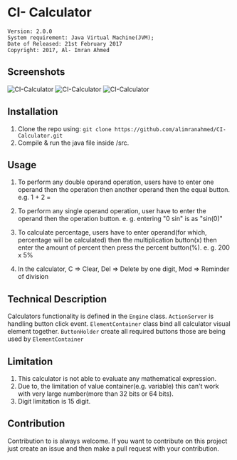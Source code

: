 # CI- Calculator

    Version: 2.0.0
    System requirement: Java Virtual Machine(JVM);
    Date of Released: 21st February 2017
    Copyright: 2017, Al- Imran Ahmed

## Screenshots
![CI-Calculator](https://raw.githubusercontent.com/alimranahmed/ci-calculator/master/assets/143_2_0.png)
![CI-Calculator](https://raw.githubusercontent.com/alimranahmed/ci-calculator/master/assets/log_2_0.png)
![CI-Calculator](https://raw.githubusercontent.com/alimranahmed/ci-calculator/master/assets/sin_2_0.png)

## Installation 
1. Clone the repo using: `git clone https://github.com/alimranahmed/CI-Calculator.git`
2. Compile & run the java file inside /src.

## Usage
1. To perform any double operand operation, users have to enter one operand then the operation then another operand then the equal button.
	e.g. 1 + 2 =

2. To perform any single operand operation, user have to enter the operand then the operation button.
	e. g. entering  "0 sin"  is as "sin(0)"

3. To calculate percentage, users have to enter operand(for which, percentage will be calculated) then the multiplication button(x) then enter the amount of percent then press the percent button(%).
	e. g. 200 x 5%

4. In the calculator, C => Clear, Del => Delete by one digit, Mod => Reminder of division

## Technical Description
Calculators functionality is defined in the `Engine` class. 
`ActionServer` is handling button click event. 
`ElementContainer` class bind all calculator visual element together. 
`ButtonHolder` create all required buttons those are being used by `ElementContainer`

## Limitation

1. This calculator is not able to evaluate any mathematical expression.
2. Due to, the limitation of value container(e.g. variable) this can't work with very large number(more than 32 bits or 64 bits).
3. Digit limitation is 15 digit.

## Contribution
Contribution to is always welcome. If you want to contribute on this project just create an issue and then make a pull request with your contribution.
